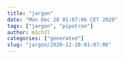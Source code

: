```yaml
---
title: "jargon"
date: "Mon Dec 28 01:07:06 CET 2020"
tags: ["jargon", "pipotron"]
author: m1ch3l
categories: ["generated"]
slug: "jargon/2020-12-28-01:07:06"
---
```




